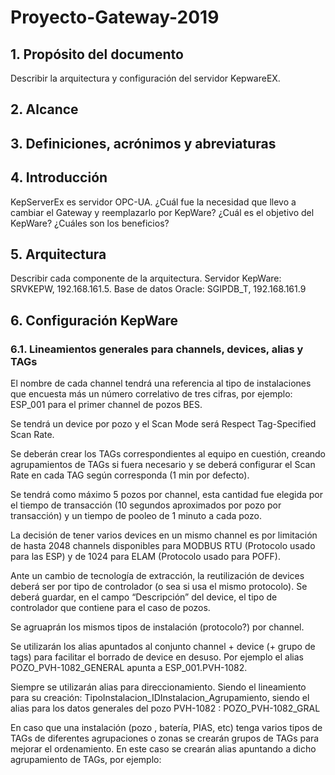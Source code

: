 # Proyecto-Gateway-2019

## 1.	Propósito del documento

Describir la arquitectura y configuración del servidor KepwareEX. 

## 2. Alcance

## 3. Definiciones, acrónimos y abreviaturas

## 4. Introducción

KepServerEx es servidor OPC-UA.
¿Cuál fue la necesidad que llevo a cambiar el Gateway y reemplazarlo por KepWare? ¿Cuál es el objetivo del KepWare? ¿Cuáles son los beneficios?

## 5. Arquitectura

Describir cada componente de la arquitectura.
Servidor KepWare: SRVKEPW, 192.168.161.5.
Base de datos Oracle: SGIPDB_T, 192.168.161.9

## 6. Configuración KepWare

### 6.1.	Lineamientos generales para channels, devices, alias y TAGs

El nombre de cada channel tendrá una referencia al tipo de instalaciones que encuesta más un número correlativo de tres cifras, por ejemplo: ESP_001 para el primer channel de pozos BES.

Se tendrá un device por pozo y el Scan Mode será Respect Tag-Specified Scan Rate.

Se deberán crear los TAGs correspondientes al equipo en cuestión, creando agrupamientos de TAGs si fuera necesario y se deberá configurar el Scan Rate en cada TAG según corresponda (1 min por defecto).

Se tendrá como máximo 5 pozos por channel, esta cantidad fue elegida por el tiempo de transacción (10 segundos aproximados por pozo por transacción) y un tiempo de pooleo de 1 minuto a cada pozo.

La decisión de tener varios devices en un mismo channel es por limitación de hasta 2048 channels disponibles para MODBUS RTU (Protocolo usado para las ESP) y de 1024 para ELAM (Protocolo usado para POFF).

Ante un cambio de tecnología de extracción, la reutilización de devices deberá ser por tipo de controlador (o sea si usa el mismo protocolo). Se deberá guardar, en el campo “Descripción” del device, el tipo de controlador que contiene para el caso de pozos.

Se agruaprán los mismos tipos de instalación (protocolo?) por channel.

Se utilizarán los alias apuntados al conjunto channel + device (+ grupo de tags) para facilitar el borrado de device en desuso. Por ejemplo el alias POZO_PVH-1082_GENERAL apunta a ESP_001.PVH-1082.

Siempre se utilizarán alias para direccionamiento. Siendo el lineamiento para su creación: TipoInstalacion_IDInstalacion_Agrupamiento, siendo el alias para los datos generales del pozo PVH-1082 : POZO_PVH-1082_GRAL

En caso que una instalación (pozo , batería, PIAS, etc) tenga varios tipos de TAGs de diferentes agrupaciones o zonas se crearán grupos de TAGs para mejorar el ordenamiento. En este caso se crearán alias apuntando a dicho agrupamiento de TAGs, por ejemplo:


